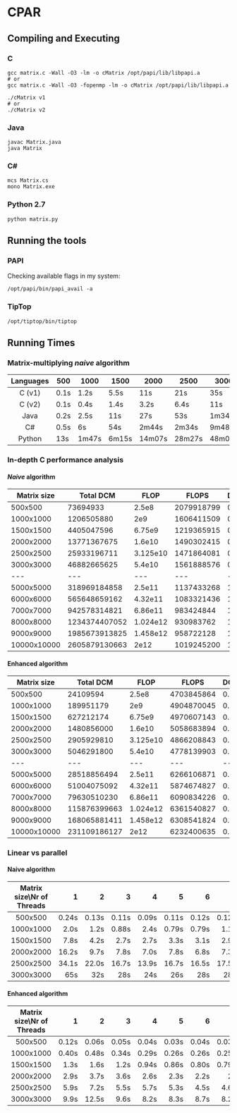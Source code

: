 # CPAR

## Compiling and Executing

### C
```
gcc matrix.c -Wall -O3 -lm -o cMatrix /opt/papi/lib/libpapi.a
# or
gcc matrix.c -Wall -O3 -fopenmp -lm -o cMatrix /opt/papi/lib/libpapi.a

./cMatrix v1
# or
./cMatrix v2
```
### Java
```
javac Matrix.java
java Matrix
```

### C#
```
mcs Matrix.cs
mono Matrix.exe
```

### Python 2.7
```
python matrix.py
```


## Running the tools

### PAPI
Checking available flags in my system:
```
/opt/papi/bin/papi_avail -a
```

### TipTop
```
/opt/tiptop/bin/tiptop
```


## Running Times

### Matrix-multiplying _naive_ algorithm

|Languages | 500 | 1000 | 1500 | 2000 | 2500 | 3000 |
|:--------:|-----|------|------|------|------|------|
| C (v1)   |0.1s | 1.2s | 5.5s | 11s  | 21s  | 35s  |
| C (v2)   |0.1s | 0.4s | 1.4s | 3.2s | 6.4s | 11s  |
| Java     |0.2s | 2.5s | 11s  | 27s  | 53s  |1m34s |
| C#       |0.5s |  6s  | 54s  |2m44s |2m34s |9m48s |
| Python   | 13s |1m47s |6m15s |14m07s|28m27s|48m05s|

### In-depth C performance analysis

#### _Naive_ algorithm
|Matrix size|Total DCM|FLOP|FLOPS|DCM/FLOP|Time|
|---|---|---|---|---|---|
|500x500|73694933|2.5e8|2079918799|0.295|0.1s|
|1000x1000|1206505880|2e9|1606411509|0.603|1.2s|
|1500x1500|4405047596|6.75e9|1219365915|0.653|5.5s|
|2000x2000|13771367675|1.6e10|1490302415|0.861|11s|
|2500x2500|25933196711|3.125e10|1471864081|0.83|21s|
|3000x3000|46882665625|5.4e10|1561888576|0.868|35s|
|---|---|---|---|---|---|
| 5000x5000 |318969184858|2.5e11|1137433268|1.276|3m20s|
| 6000x6000 |565648659162|4.32e11|1083321436|1.309|6m39s|
| 7000x7000 |942578314821|6.86e11|983424844|1.374|13m8s|
| 8000x8000 |1234374407052|1.024e12|930983762|1.205|1100s|
| 9000x9000 |1985673913825|1.458e12|958722128|1.362|1521s|
|10000x10000|2605879130663|2e12|1019245200|1.303|1962s|

#### Enhanced algorithm
|Matrix size| Total DCM | FLOP | FLOPS |DCM/FLOP| Time |
|---|---|---|---|---|---|
|  500x500  |24109594|2.5e8|4703845864|0.096|0.05s|
| 1000x1000 |189951179|2e9|4904870045|0.095|0.4s|
| 1500x1500 |627212174|6.75e9|4970607143|0.093|1.4s|
| 2000x2000 |1480856000|1.6e10|5058683894|0.093|3.2s|
| 2500x2500 |2905929810|3.125e10|4866208843|0.093|6.4s|
| 3000x3000 |5046291800|5.4e10|4778139903|0.093|11s|
|---|---|---|---|---|---|
| 5000x5000 |28518856494|2.5e11|6266106871|0.114|40s|
| 6000x6000 |51004075092|4.32e11|5874674827|0.118|1m14s|
| 7000x7000 |79630510230|6.86e11|6090834226|0.116|1m53s|
| 8000x8000 |115876399663|1.024e12|6361540827|0.113|2m41s|
| 9000x9000 |168065881411|1.458e12|6308541824|0.115|3m51s|
|10000x10000|231109186127|2e12|6232400635|0.116|5m21s|

### Linear vs parallel

#### Naive algorithm
|Matrix size\Nr of Threads|1|2|3|4|5|6|7|8|
|:---:|---:|---:|---:|---:|---:|---:|---:|---:|
|  500x500  |0.24s|0.13s|0.11s|0.09s|0.11s|0.12s|0.12s|0.13s|
| 1000x1000 |2.0s|1.2s|0.88s|2.4s|0.79s|0.79s|1.1s|0.86s|
| 1500x1500 |7.8s|4.2s|2.7s|2.7s|3.3s|3.1s|2.9s|3.2s|
| 2000x2000 |16.2s|9.7s|7.8s|7.0s|7.8s|6.8s|7.3s|6.5s|
| 2500x2500 |34.1s|22.0s|16.7s|13.9s|16.7s|16.5s|17.5s|17.4s|
| 3000x3000 |65s|32s|28s|24s|26s|28s|28s|27s|



#### Enhanced algorithm
|Matrix size\Nr of Threads|1|2|3|4|5|6|7|8|
|:---:|---:|---:|---:|---:|---:|---:|---:|---:|
|  500x500  |0.12s|0.06s|0.05s|0.04s|0.03s|0.04s|0.03s|0.03s|
| 1000x1000 |0.40s|0.48s|0.34s|0.29s|0.26s|0.26s|0.25s|0.24s|
| 1500x1500 |1.3s|1.6s|1.2s|0.94s|0.86s|0.80s|0.79s|0.80s|
| 2000x2000 |2.9s|3.7s|3.6s|2.6s|2.3s|2.2s|2s|2.2s|
| 2500x2500 |5.9s|7.2s|5.5s|5.7s|5.3s|4.5s|4.6s|4.4s|
| 3000x3000 |9.9s|12.5s|9.6s|8.2s|8.3s|8.7s|8.2s|7.7s|
